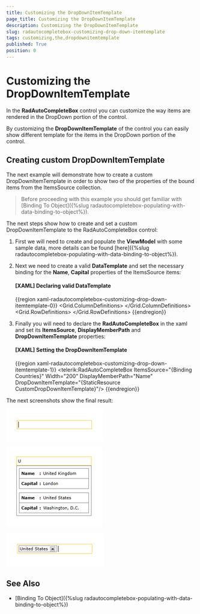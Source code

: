 ```yaml
---
title: Customizing the DropDownItemTemplate
page_title: Customizing the DropDownItemTemplate
description: Customizing the DropDownItemTemplate
slug: radautocompletebox-customizing-drop-down-itemtemplate
tags: customizing,the,dropdownitemtemplate
published: True
position: 0
---
```


# Customizing the DropDownItemTemplate

In the __RadAutoCompleteBox__ control you can customize the way items are rendered in the DropDown portion of the control.

By customizing the __DropDownItemTemplate__ of the control you can easily show different template for the items in the DropDown portion of the control.

## Creating custom DropDownItemTemplate

The next example will demonstrate how to create a custom DropDownItemTemplate in order to show two of the properties of the bound items from the ItemsSource collection.

>Before proceeding with this example you should get familiar with [Binding To Object]({%slug radautocompletebox-populating-with-data-binding-to-object%}).

The next steps show how to create and set a custom DropDownItemTemplate to the RadAutoCompleteBox control:

1. First we will need to create and populate the __ViewModel__ with some sample data, more details can be found [here]({%slug radautocompletebox-populating-with-data-binding-to-object%}).

1. Next we need to create a valid __DataTemplate__ and set the necessary binding for the __Name__, __Capital__ properties of the ItemsSource items:

	#### __[XAML] Declaring valid DataTemplate__

	{{region xaml-radautocompletebox-customizing-drop-down-itemtemplate-0}}
		<DataTemplate x:Key="CustomDropDownItemTemplate">
			<Border BorderBrush="Gray" BorderThickness="1" Margin="2">
				<Grid>
					<Grid.ColumnDefinitions>
						<ColumnDefinition Width="Auto"/>
						<ColumnDefinition Width="Auto"/>
						<ColumnDefinition Width="*"/>
					</Grid.ColumnDefinitions>
					<Grid.RowDefinitions>
						<RowDefinition/>
						<RowDefinition/>
						<RowDefinition/>
					</Grid.RowDefinitions>
					<TextBlock Grid.Column="0" Grid.Row="0"
								Margin="5"
								FontWeight="Bold"
								Text="Name" />
					<TextBlock Grid.Row="0" Grid.Column="1" Margin="0 5 0 0"
								Text=":"
								FontWeight="Bold"/>
					<TextBlock Grid.Column="2" Grid.Row="0" Margin="5"
								Text="{Binding Name}" />
					<Border BorderBrush="Gray" BorderThickness="0.5" Grid.Row="1" Grid.Column="0" Grid.ColumnSpan="3"/>
					<TextBlock Grid.Column="0" Grid.Row="2" Margin="5"
								FontWeight="Bold"
								Text="Capital" />
					<TextBlock Grid.Row="2" Grid.Column="1" Margin="0 5 0 0"
								Text=":"
								FontWeight="Bold"/>
					<TextBlock Grid.Column="2" Grid.Row="2" Margin="5"
								Text="{Binding Capital}" />
				</Grid>
			</Border>
		</DataTemplate>
	{{endregion}}

1. Finally you will need to declare the __RadAutoCompleteBox__ in the xaml and set its __ItemsSource__, __DisplayMemberPath__ and __DropDownItemTemplate__ properties:

	#### __[XAML] Setting the DropDownItemTemplate__

	{{region xaml-radautocompletebox-customizing-drop-down-itemtemplate-1}}
		<telerik:RadAutoCompleteBox ItemsSource="{Binding Countries}"
									Width="200"
									DisplayMemberPath="Name"
									DropDownItemTemplate="{StaticResource CustomDropDownItemTemplate}"/>
	{{endregion}}

The next screenshots show the final result:

![radautocompletebox-customizing-drop-down-itemtemplate-1](images/radautocompletebox-customizing-drop-down-itemtemplate-1.png)

![radautocompletebox-customizing-drop-down-itemtemplate-2](images/radautocompletebox-customizing-drop-down-itemtemplate-2.png)

![radautocompletebox-customizing-drop-down-itemtemplate-3](images/radautocompletebox-customizing-drop-down-itemtemplate-3.png)

## See Also

 * [Binding To Object]({%slug radautocompletebox-populating-with-data-binding-to-object%})
